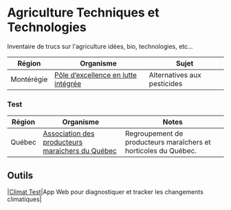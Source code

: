 # Agriculture Techniques et Technologies
Inventaire de trucs sur l'agriculture idées, bio, technologies, etc...

|Région|Organisme|Sujet|
|---|---|---|
|Montérégie|[Pôle d’excellence en lutte intégrée](http://agrobonsens.com/qui-est-le-peli/)|Alternatives aux pesticides|
  
    
### Test
|Région|Organisme|Notes|
|---|---|---|
|Québec|[Association des producteurs maraichers du Québec](https://apmquebec.com/)|Regroupement de producteurs maraîchers et horticoles du Québec.|
  
  
## Outils  
|[Climat Test](https://risquesclimatiques.apmquebec.com/diagnostics)|App Web pour diagnostiquer et tracker les changements climatiques|
  
  
  
